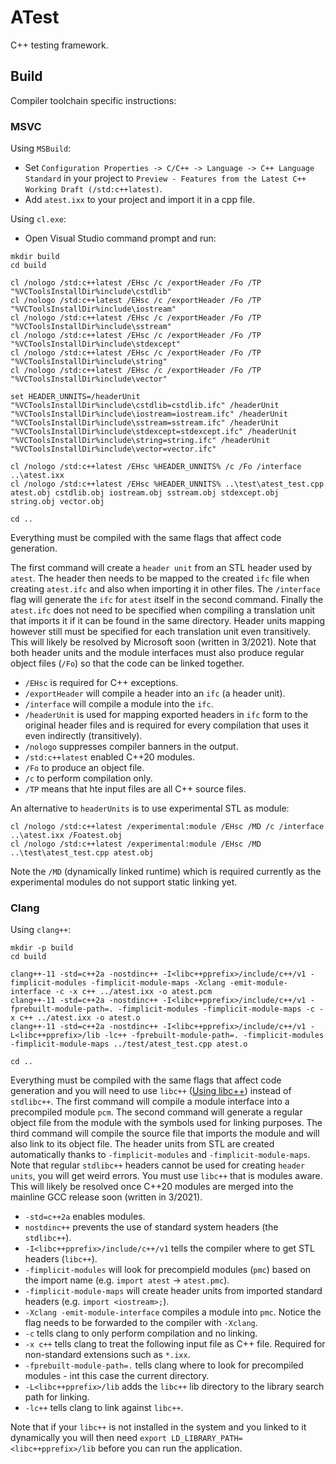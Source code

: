 # ATest

C++ testing framework.

## Build

Compiler toolchain specific instructions:

### MSVC

Using `MSBuild`:

-   Set `Configuration Properties -> C/C++ -> Language -> C++ Language Standard` in your project to `Preview - Features from the Latest C++ Working Draft (/std:c++latest)`.
-   Add `atest.ixx` to your project and import it in a cpp file.

Using `cl.exe`:

-   Open Visual Studio command prompt and run:

```
mkdir build
cd build

cl /nologo /std:c++latest /EHsc /c /exportHeader /Fo /TP "%VCToolsInstallDir%include\cstdlib"
cl /nologo /std:c++latest /EHsc /c /exportHeader /Fo /TP "%VCToolsInstallDir%include\iostream"
cl /nologo /std:c++latest /EHsc /c /exportHeader /Fo /TP "%VCToolsInstallDir%include\sstream"
cl /nologo /std:c++latest /EHsc /c /exportHeader /Fo /TP "%VCToolsInstallDir%include\stdexcept"
cl /nologo /std:c++latest /EHsc /c /exportHeader /Fo /TP "%VCToolsInstallDir%include\string"
cl /nologo /std:c++latest /EHsc /c /exportHeader /Fo /TP "%VCToolsInstallDir%include\vector"

set HEADER_UNNITS=/headerUnit "%VCToolsInstallDir%include\cstdlib=cstdlib.ifc" /headerUnit "%VCToolsInstallDir%include\iostream=iostream.ifc" /headerUnit "%VCToolsInstallDir%include\sstream=sstream.ifc" /headerUnit "%VCToolsInstallDir%include\stdexcept=stdexcept.ifc" /headerUnit "%VCToolsInstallDir%include\string=string.ifc" /headerUnit "%VCToolsInstallDir%include\vector=vector.ifc"

cl /nologo /std:c++latest /EHsc %HEADER_UNNITS% /c /Fo /interface ..\atest.ixx
cl /nologo /std:c++latest /EHsc %HEADER_UNNITS% ..\test\atest_test.cpp atest.obj cstdlib.obj iostream.obj sstream.obj stdexcept.obj string.obj vector.obj

cd ..
```

Everything must be compiled with the same flags that affect code generation.

The first command will create a `header unit` from an STL header used by `atest`. The header then needs to be mapped to the created `ifc` file when creating `atest.ifc` and also when importing it in other files. The `/interface` flag will generate the `ifc` for `atest` itself in the second command. Finally the `atest.ifc` does not need to be specified when compiling a translation unit that imports it if it can be found in the same directory. Header units mapping however still must be specified for each translation unit even transitively. This will likely be resolved by Microsoft soon (written in 3/2021). Note that both header units and the module interfaces must also produce regular object files (`/Fo`) so that the code can be linked together.

-   `/EHsc` is required for C++ exceptions.
-   `/exportHeader` will compile a header into an `ifc` (a header unit).
-   `/interface` will compile a module into the `ifc`.
-   `/headerUnit` is used for mapping exported headers in `ifc` form to the original header files and is required for every compilation that uses it even indirectly (transitively).
-   `/nologo` suppresses compiler banners in the output.
-   `/std:c++latest` enabled C++20 modules.
-   `/Fo` to produce an object file.
-   `/c` to perform compilation only.
-   `/TP` means that hte input files are all C++ source files.

An alternative to `headerUnits` is to use experimental STL as module:

```
cl /nologo /std:c++latest /experimental:module /EHsc /MD /c /interface ..\atest.ixx /Foatest.obj
cl /nologo /std:c++latest /experimental:module /EHsc /MD ..\test\atest_test.cpp atest.obj
```

Note the `/MD` (dynamically linked runtime) which is required currently as the experimental modules do not support static linking yet.

### Clang

Using `clang++`:

```
mkdir -p build
cd build

clang++-11 -std=c++2a -nostdinc++ -I<libc++pprefix>/include/c++/v1 -fimplicit-modules -fimplicit-module-maps -Xclang -emit-module-interface -c -x c++ ../atest.ixx -o atest.pcm
clang++-11 -std=c++2a -nostdinc++ -I<libc++pprefix>/include/c++/v1 -fprebuilt-module-path=. -fimplicit-modules -fimplicit-module-maps -c -x c++ ../atest.ixx -o atest.o
clang++-11 -std=c++2a -nostdinc++ -I<libc++pprefix>/include/c++/v1 -L<libc++pprefix>/lib -lc++ -fprebuilt-module-path=. -fimplicit-modules -fimplicit-module-maps ../test/atest_test.cpp atest.o

cd ..
```

Everything must be compiled with the same flags that affect code generation and you will need to use `libc++` ([Using libc++](https://libcxx.llvm.org/docs/UsingLibcxx.html)) instead of `stdlibc++`. The first command will compile a module interface into a precompiled module `pcm`. The second command will generate a regular object file from the module with the symbols used for linking purposes. The third command will compile the source file that imports the module and will also link to its object file. The header units from STL are created automatically thanks to `-fimplicit-modules` and `-fimplicit-module-maps`. Note that regular `stdlibc++` headers cannot be used for creating `header units`, you will get weird errors. You must use `libc++` that is modules aware. This will likely be resolved once C++20 modules are merged into the mainline GCC release soon (written in 3/2021).

-   `-std=c++2a` enables modules.
-   `nostdinc++` prevents the use of standard system headers (the `stdlibc++`).
-   `-I<libc++pprefix>/include/c++/v1` tells the compiler where to get STL headers (`libc++`).
-   `-fimplicit-modules` will look for precompield modules (`pmc`) based on the import name (e.g. `import atest` -> `atest.pmc`).
-   `-fimplicit-module-maps` will create header units from imported standard headers (e.g. `import <iostream>;`).
-   `-Xclang -emit-module-interface` compiles a module into `pmc`. Notice the flag needs to be forwarded to the compiler with `-Xclang`.
-   `-c` tells clang to only perform compilation and no linking.
-   `-x c++` tells clang to treat the following input file as C++ file. Required for non-standard extensions such as `*.ixx`.
-   `-fprebuilt-module-path=.` tells clang where to look for precompiled modules - int this case the current directory.
-   `-L<libc++pprefix>/lib` adds the `libc++` lib directory to the library search path for linking.
-   `-lc++` tells clang to link against `libc++`.

Note that if your `libc++` is not installed in the system and you linked to it dynamically you will then need `export LD_LIBRARY_PATH=<libc++pprefix>/lib` before you can run the application.
